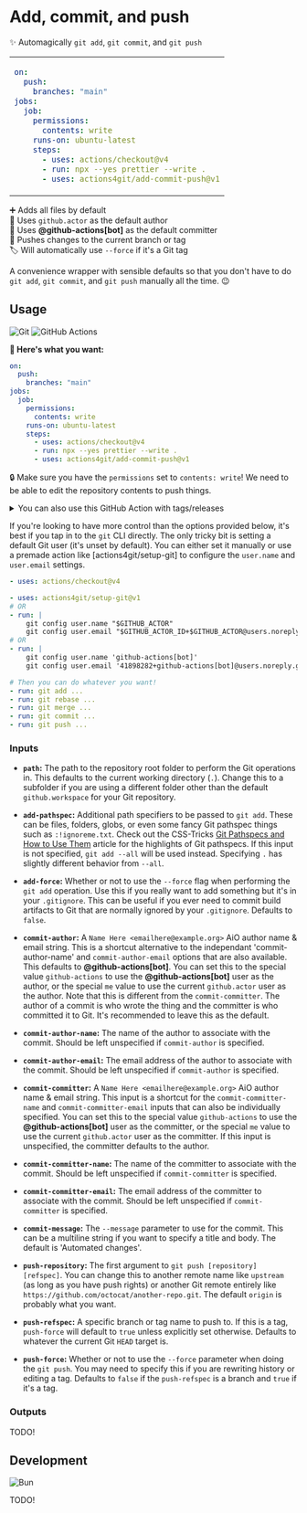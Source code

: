 # Add, commit, and push

✨ Automagically `git add`, `git commit`, and `git push`

<table align=center><td>

```yml
on:
  push:
    branches: "main"
jobs:
  job:
    permissions:
      contents: write
    runs-on: ubuntu-latest
    steps:
      - uses: actions/checkout@v4
      - run: npx --yes prettier --write .
      - uses: actions4git/add-commit-push@v1
```

</table>

➕ Adds all files by default \
👨 Uses `github.actor` as the default author \
🤖 Uses <b>@github-actions\[bot\]</b> as the default committer \
🔼 Pushes changes to the current branch or tag \
🏷️ Will automatically use `--force` if it's a Git tag

A convenience wrapper with sensible defaults so that you don't have to do
`git add`, `git commit`, and `git push` manually all the time. 😉

## Usage

![Git](https://img.shields.io/static/v1?style=for-the-badge&message=Git&color=F05032&logo=Git&logoColor=FFFFFF&label=)
![GitHub Actions](https://img.shields.io/static/v1?style=for-the-badge&message=GitHub+Actions&color=2088FF&logo=GitHub+Actions&logoColor=FFFFFF&label=)

**🚀 Here's what you want:**

```yml
on:
  push:
    branches: "main"
jobs:
  job:
    permissions:
      contents: write
    runs-on: ubuntu-latest
    steps:
      - uses: actions/checkout@v4
      - run: npx --yes prettier --write .
      - uses: actions4git/add-commit-push@v1
```

🔒 Make sure you have the `permissions` set to `contents: write`! We need to be
able to edit the repository contents to push things.

<details><summary>You can also use this GitHub Action with tags/releases</summary>

```yml
on:
  release:
    types: released
jobs:
  job:
    permissions:
      contents: write
    runs-on: ubuntu-latest
    steps:
      - uses: actions/checkout@v4
      - run: echo "$TAG" > VERSION.txt
        env:
          TAG: ${{ github.event.release.tag_name }}
      - uses: actions4git/add-commit-push@v1
```

</details>

If you're looking to have more control than the options provided below, it's
best if you tap in to the `git` CLI directly. The only tricky bit is setting a
default Git user (it's unset by default). You can either set it manually or use
a premade action like [actions4git/setup-git] to configure the `user.name` and
`user.email` settings.

```yml
- uses: actions/checkout@v4

- uses: actions4git/setup-git@v1
# OR
- run: |
    git config user.name "$GITHUB_ACTOR"
    git config user.email "$GITHUB_ACTOR_ID+$GITHUB_ACTOR@users.noreply.github.com"
# OR
- run: |
    git config user.name 'github-actions[bot]'
    git config user.email '41898282+github-actions[bot]@users.noreply.github.com'

# Then you can do whatever you want!
- run: git add ...
- run: git rebase ...
- run: git merge ...
- run: git commit ...
- run: git push ...
```

### Inputs

- **`path`:** The path to the repository root folder to perform the Git
  operations in. This defaults to the current working directory (`.`). Change
  this to a subfolder if you are using a different folder other than the default
  `github.workspace` for your Git repository.

- **`add-pathspec`:** Additional path specifiers to be passed to `git add`.
  These can be files, folders, globs, or even some fancy Git pathspec things
  such as `:!ignoreme.txt`. Check out the CSS-Tricks [Git Pathspecs and How to
  Use Them] article for the highlights of Git pathspecs. If this input is not
  specified, `git add --all` will be used instead. Specifying `.` has slightly
  different behavior from `--all`.

- **`add-force`:** Whether or not to use the `--force` flag when performing the
  `git add` operation. Use this if you really want to add something but it's in
  your `.gitignore`. This can be useful if you ever need to commit build
  artifacts to Git that are normally ignored by your `.gitignore`. Defaults to
  `false`.

- **`commit-author`:** A `Name Here <emailhere@example.org>` AiO author name &
  email string. This is a shortcut alternative to the independant
  'commit-author-name' and `commit-author-email` options that are also
  available. This defaults to <b>@github-actions\[bot\]</b>. You can set this to
  the special value `github-actions` to use the <b>@github-actions\[bot\]</b>
  user as the author, or the special `me` value to use the current
  `github.actor` user as the author. Note that this is different from the
  `commit-committer`. The author of a commit is who wrote the thing and the
  committer is who committed it to Git. It's recommended to leave this as the
  default.

- **`commit-author-name`:** The name of the author to associate with the commit.
  Should be left unspecified if `commit-author` is specified.

- **`commit-author-email`:** The email address of the author to associate with
  the commit. Should be left unspecified if `commit-author` is specified.

- **`commit-committer`:** A `Name Here <emailhere@example.org>` AiO author name
  & email string. This input is a shortcut for the `commit-committer-name` and
  `commit-committer-email` inputs that can also be individually specified. You
  can set this to the special value `github-actions` to use the
  <b>@github-actions\[bot\]</b> user as the committer, or the special `me` value
  to use the current `github.actor` user as the committer. If this input is
  unspecified, the committer defaults to the author.

- **`commit-committer-name`:** The name of the committer to associate with the
  commit. Should be left unspecified if `commit-committer` is specified.

- **`commit-committer-email`:** The email address of the committer to associate
  with the commit. Should be left unspecified if `commit-committer` is
  specified.

- **`commit-message`:** The `--message` parameter to use for the commit. This
  can be a multiline string if you want to specify a title and body. The default
  is 'Automated changes'.

- **`push-repository`:** The first argument to
  `git push [repository] [refspec]`. You can change this to another remote name
  like `upstream` (as long as you have push rights) or another Git remote
  entirely like `https://github.com/octocat/another-repo.git`. The default
  `origin` is probably what you want.

- **`push-refspec`:** A specific branch or tag name to push to. If this is a
  tag, `push-force` will default to `true` unless explicitly set otherwise.
  Defaults to whatever the current Git `HEAD` target is.

- **`push-force`:** Whether or not to use the `--force` parameter when doing the
  `git push`. You may need to specify this if you are rewriting history or
  editing a tag. Defaults to `false` if the `push-refspec` is a branch and
  `true` if it's a tag.

### Outputs

TODO!

## Development

![Bun](https://img.shields.io/static/v1?style=for-the-badge&message=Bun&color=000000&logo=Bun&logoColor=FFFFFF&label=)

TODO!

<!-- prettier-ignore-start -->
[Git Pathspecs and How to Use Them]: https://css-tricks.com/git-pathspecs-and-how-to-use-them/
[The author of a commit is who wrote the thing, and the committer is who committed it to Git.]: https://stackoverflow.com/questions/18750808/difference-between-author-and-committer-in-git
<!-- prettier-ignore-end -->
